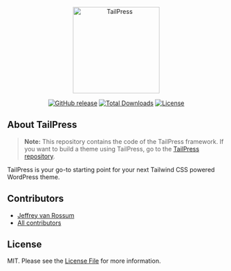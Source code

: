 <p align="center"><a href="https://tailpress.io" target="_blank"><img src="https://tailpress.io/images/logo-opt.svg" width="200" alt="TailPress"></a></p>

<p align="center">
<a href="https://github.com/tailpress/framework/releases/"><img src="https://img.shields.io/github/release/tailpress/framework?include_prereleases=&sort=semver" alt="GitHub release"></a>
<a href="https://packagist.org/packages/tailpress/framework"><img src="https://img.shields.io/packagist/dt/tailpress/framework" alt="Total Downloads"></a>
<a href="#license"><img src="https://img.shields.io/badge/License-MIT-blue" alt="License"></a>
</p>

## About TailPress

> **Note:** This repository contains the code of the TailPress framework. If you want to build a theme using TailPress, go to the [TailPress repository](https://github.com/tailpress/tailpress).

TailPress is your go-to starting point for your next Tailwind CSS powered WordPress theme.

## Contributors

- [Jeffrey van Rossum](https://github.com/jeffreyvr)
- [All contributors](https://github.com/tailpress/framework/graphs/contributors)

## License

MIT. Please see the [License File](/LICENSE) for more information.
